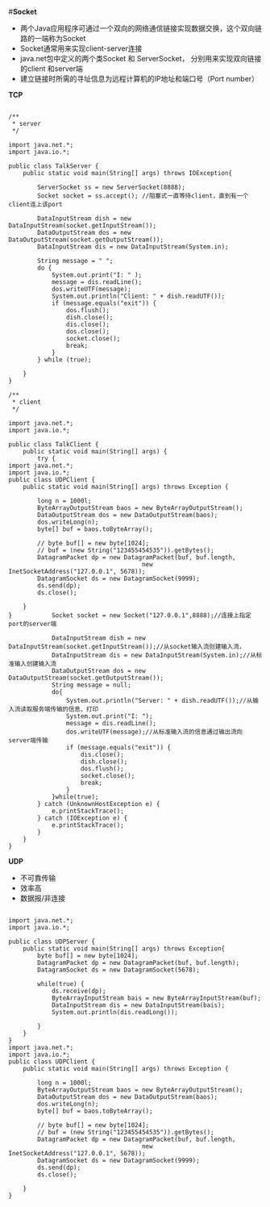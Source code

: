 #<b>Socket</b>
* 两个Java应用程序可通过一个双向的网络通信链接实现数据交换，这个双向链路的一端称为Socket
* Socket通常用来实现client-server连接
* java.net包中定义的两个类Socket 和 ServerSocket， 分别用来实现双向链接的client 和server端
* 建立链接时所需的寻址信息为远程计算机的IP地址和端口号（Port number）

<b>TCP</b>
<pre><code>
/**
 * server
 */

import java.net.*;
import java.io.*;

public class TalkServer {
	public static void main(String[] args) throws IOException{

		ServerSocket ss = new ServerSocket(8888);
		Socket socket = ss.accept(); //阻塞式一直等待client，直到有一个client连上该port

		DataInputStream dish = new DataInputStream(socket.getInputStream());
		DataOutputStream dos = new DataOutputStream(socket.getOutputStream());
		DataInputStream dis = new DataInputStream(System.in);

		String message = " ";
		do {
			System.out.print("I: " );
			message = dis.readLine();
			dos.writeUTF(message);						
			System.out.println("Client: " + dish.readUTF());
			if (message.equals("exit")) {
				dos.flush();
				dish.close();
				dis.close();
				dos.close();
				socket.close();
				break;
			}
		} while (true);

	}
}

/**
 * client
 */

import java.net.*;
import java.io.*;

public class TalkClient {
	public static void main(String[] args) {
		try {
import java.net.*;
import java.io.*;
public class UDPClient {
	public static void main(String[] args) throws Exception {

		long n = 1000l;
		ByteArrayOutputStream baos = new ByteArrayOutputStream();
		DataOutputStream dos = new DataOutputStream(baos);
		dos.writeLong(n);
		byte[] buf = baos.toByteArray();

		// byte buf[] = new byte[1024];
		// buf = (new String("123455454535")).getBytes();
		DatagramPacket dp = new DatagramPacket(buf, buf.length,
									 new InetSocketAddress("127.0.0.1", 5678));
		DatagramSocket ds = new DatagramSocket(9999);
		ds.send(dp);
		ds.close();

	}
}			Socket socket = new Socket("127.0.0.1",8888);//连接上指定port的server端

			DataInputStream dish = new DataInputStream(socket.getInputStream());//从socket输入流创建输入流，
			DataInputStream dis = new DataInputStream(System.in);//从标准输入创建输入流
			DataOutputStream dos = new DataOutputStream(socket.getOutputStream());
			String message = null;
			do{
				System.out.println("Server: " + dish.readUTF());//从输入流读取服务端传输的信息、打印
				System.out.print("I: ");
				message = dis.readLine();
				dos.writeUTF(message);//从标准输入流的信息通过输出流向server端传输
				if (message.equals("exit")) {
					dis.close();
					dish.close();
					dos.flush();
					socket.close();	
					break;		
				}
			}while(true);
		} catch (UnknownHostException e) {
			e.printStackTrace();
		} catch (IOException e) {
			e.printStackTrace();
		}	
	}
}
</code></pre>

<b>UDP</b>
* 不可靠传输
* 效率高
* 数据报/非连接
<pre><code>
import java.net.*;
import java.io.*;

public class UDPServer {
	public static void main(String[] args) throws Exception{
		byte buf[] = new byte[1024];
		DatagramPacket dp = new DatagramPacket(buf, buf.length);
		DatagramSocket ds = new DatagramSocket(5678);

		while(true) {
			ds.receive(dp);
			ByteArrayInputStream bais = new ByteArrayInputStream(buf);
			DataInputStream dis = new DataInputStream(bais);
			System.out.println(dis.readLong());

		}
	}
}
import java.net.*;
import java.io.*;
public class UDPClient {
	public static void main(String[] args) throws Exception {

		long n = 1000l;
		ByteArrayOutputStream baos = new ByteArrayOutputStream();
		DataOutputStream dos = new DataOutputStream(baos);
		dos.writeLong(n);
		byte[] buf = baos.toByteArray();

		// byte buf[] = new byte[1024];
		// buf = (new String("123455454535")).getBytes();
		DatagramPacket dp = new DatagramPacket(buf, buf.length,
									 new InetSocketAddress("127.0.0.1", 5678));
		DatagramSocket ds = new DatagramSocket(9999);
		ds.send(dp);
		ds.close();

	}
}
</code></pre>
